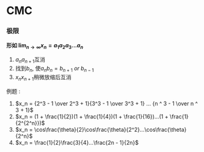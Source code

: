 # CMC

### 极限

**形如 $\lim_{n \to \infty } x_n = a_1a_2a_3...a_n$**

1. $a_na_{n+1}$互消
2. 找到$b_n$, 使$a_nb_n = b_{n+1}\  or\  b_{n -1}$
3. $x_{n}x_{n+1}$稍微放缩后互消

例题 : 

1. $x_n = {2^3 - 1 \over 2^3 + 1}{3^3 - 1 \over 3^3 + 1} ... {n ^ 3 - 1 \over n ^ 3 + 1}$
2. $x_n = (1 + \frac{1}{2})(1 + \frac{1}{4})(1 + \frac{1}{16})...(1 + \frac{1}{2^{2^n}})$
3. $x_n = \cos\frac{\theta}{2}\cos\frac{\theta}{2^2}...\cos\frac{\theta}{2^n}$
4. $x_n = \frac{1}{2}\frac{3}{4}...\frac{2n - 1}{2n}$

